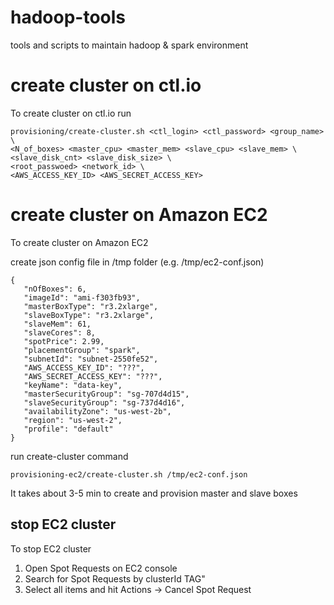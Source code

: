 # hadoop-tools
tools and scripts to maintain hadoop &amp; spark environment

# create cluster on ctl.io
To create cluster on ctl.io run
```
provisioning/create-cluster.sh <ctl_login> <ctl_password> <group_name> \
<N_of_boxes> <master_cpu> <master_mem> <slave_cpu> <slave_mem> \
<slave_disk_cnt> <slave_disk_size> \
<root_passwoed> <network_id> \
<AWS_ACCESS_KEY_ID> <AWS_SECRET_ACCESS_KEY>
```

# create cluster on Amazon EC2
To create cluster on Amazon EC2

create json config file in /tmp folder (e.g. /tmp/ec2-conf.json)
```
{
   "nOfBoxes": 6,
   "imageId": "ami-f303fb93",
   "masterBoxType": "r3.2xlarge",
   "slaveBoxType": "r3.2xlarge",
   "slaveMem": 61,
   "slaveCores": 8,
   "spotPrice": 2.99,
   "placementGroup": "spark",
   "subnetId": "subnet-2550fe52",
   "AWS_ACCESS_KEY_ID": "???",
   "AWS_SECRET_ACCESS_KEY": "???",
   "keyName": "data-key",
   "masterSecurityGroup": "sg-707d4d15",
   "slaveSecurityGroup": "sg-737d4d16",
   "availabilityZone": "us-west-2b",
   "region": "us-west-2",
   "profile": "default"
}
```

run create-cluster command
```
provisioning-ec2/create-cluster.sh /tmp/ec2-conf.json
```
It takes about 3-5 min to create and provision master and slave boxes

## stop EC2 cluster
To stop EC2 cluster

1. Open Spot Requests on EC2 console
2. Search for Spot Requests by clusterId TAG"
3. Select all items and hit Actions -> Cancel Spot Request
